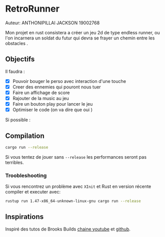 # RetroRunner

Auteur: ANTHONIPILLAI JACKSON 19002768

Mon projet en rust consistera a créer un jeu 2d de type endless runner,
ou l'on incarnera un soldat du futur qui devra se frayer
un chemin entre les obstacles .

## Objectifs

Il faudra :

- [x] Pouvoir bouger le perso avec interaction d'une touche
- [x] Creer des ennemies qui pouront nous tuer
- [x] Faire un affichage de score
- [x] Rajouter de la music au jeu
- [x] Faire un bouton play pour lancer le jeu
- [x] Optimiser le code (on va dire que oui )

Si possible :

## Compilation

```bash
cargo run --release
```

Si vous tentez de jouer sans `--release` les performances seront pas terribles.

### Troobleshooting

Si vous rencontrez un problème avec `XInit` et Rust en version récente compiler
et executer avec:

```bash
rustup run 1.47-x86_64-unknown-linux-gnu cargo run --release
```

## Inspirations

Inspiré des tutos de Brooks Builds [chaine youtube](https://www.youtube.com/channel/UCT1-XRVnJA-wws2bfbLbFcQ)
et [github](https://github.com/brooks-builds).
